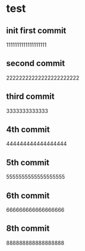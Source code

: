 # test

## init first commit
1111111111111111111

## second commit
22222222222222222222222

## third commit
3333333333333

## 4th commit
444444444444444444

## 5th commit
5555555555555555555

## 6th commit
666666666666666666

## 8th commit
888888888888888888